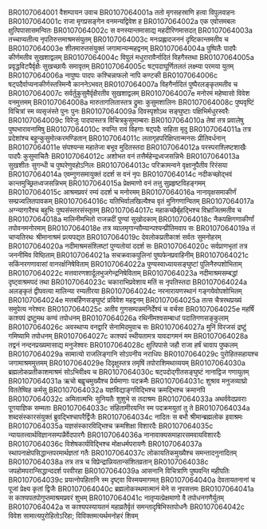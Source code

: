 BR0107064001	वैशम्पायन उवाच
BR0107064001a	ततो मृगसहस्राणि हत्वा विपुलवाहनः
BR0107064001c	राजा मृगप्रसङ्गेन वनमन्यद्विवेश ह
BR0107064002a	एक एवोत्तमबलः क्षुत्पिपासासमन्वितः
BR0107064002c	स वनस्यान्तमासाद्य महदीरिणमासदत्
BR0107064003a	तच्चाप्यतीत्य नृपतिरुत्तमाश्रमसंयुतम्
BR0107064003c	मनःप्रह्लादजननं दृष्टिकान्तमतीव च
BR0107064003e	शीतमारुतसंयुक्तं जगामान्यन्महद्वनम्
BR0107064004a	पुष्पितैः पादपैः कीर्णमतीव सुखशाद्वलम्
BR0107064004c	विपुलं मधुरारावैर्नादितं विहगैस्तथा
BR0107064005a	प्रवृद्धविटपैर्वृक्षैः सुखच्छायैः समावृतम्
BR0107064005c	षट्पदाघूर्णितलतं लक्ष्म्या परमया युतम्
BR0107064006a	नापुष्पः पादपः कश्चिन्नाफलो नापि कण्टकी
BR0107064006c	षट्पदैर्वाप्यनाकीर्णस्तस्मिन्वै काननेऽभवत्
BR0107064007a	विहगैर्नादितं पुष्पैरलङ्कृतमतीव च
BR0107064007c	सर्वर्तुकुसुमैर्वृक्षैरतीव सुखशाद्वलम्
BR0107064007e	मनोरमं महेष्वासो विवेश वनमुत्तमम्
BR0107064008a	मारुतागलितास्तत्र द्रुमाः कुसुमशालिनः
BR0107064008c	पुष्पवृष्टिं विचित्रां स्म व्यसृजंस्ते पुनः पुनः
BR0107064009a	दिवस्पृशोऽथ सङ्घुष्टाः पक्षिभिर्मधुरस्वरैः
BR0107064009c	विरेजुः पादपास्तत्र विचित्रकुसुमाम्बराः
BR0107064010a	तेषां तत्र प्रवालेषु पुष्पभारावनामिषु
BR0107064010c	रुवन्ति रावं विहगाः षट्पदैः सहिता मृदु
BR0107064011a	तत्र प्रदेशांश्च बहून्कुसुमोत्करमण्डितान्
BR0107064011c	लतागृहपरिक्षिप्तान्मनसः प्रीतिवर्धनान्
BR0107064011e	संपश्यन्स महातेजा बभूव मुदितस्तदा
BR0107064012a	परस्पराश्लिष्टशाखैः पादपैः कुसुमाचितैः
BR0107064012c	अशोभत वनं तत्तैर्महेन्द्रध्वजसन्निभैः
BR0107064013a	सुखशीतः सुगन्धी च पुष्परेणुवहोऽनिलः
BR0107064013c	परिक्रामन्वने वृक्षानुपैतीव रिरंसया
BR0107064014a	एवम्गुणसमायुक्तं ददर्श स वनं नृपः
BR0107064014c	नदीकच्छोद्भवं कान्तमुच्छ्रितध्वजसन्निभम्
BR0107064015a	प्रेक्षमाणो वनं तत्तु सुप्रहृष्टविहङ्गमम्
BR0107064015c	आश्रमप्रवरं रम्यं ददर्श च मनोरमम्
BR0107064016a	नानावृक्षसमाकीर्णं सम्प्रज्वलितपावकम्
BR0107064016c	यतिभिर्वालखिल्यैश्च वृतं मुनिगणान्वितम्
BR0107064017a	अग्न्यागारैश्च बहुभिः पुष्पसंस्तरसंस्तृतम्
BR0107064017c	महाकच्छैर्बृहद्भिश्च विभ्राजितमतीव च
BR0107064018a	मालिनीमभितो राजन्नदीं पुण्यां सुखोदकाम्
BR0107064018c	नैकपक्षिगणाकीर्णां तपोवनमनोरमाम्
BR0107064018e	तत्र व्यालमृगान्सौम्यान्पश्यन्प्रीतिमवाप सः
BR0107064019a	तं चाप्यतिरथः श्रीमानाश्रमं प्रत्यपद्यत
BR0107064019c	देवलोकप्रतीकाशं सर्वतः सुमनोहरम्
BR0107064020a	नदीमाश्रमसंश्लिष्टां पुण्यतोयां ददर्श सः
BR0107064020c	सर्वप्राणभृतां तत्र जननीमिव विष्ठिताम्
BR0107064021a	सचक्रवाकपुलिनां पुष्पफेनप्रवाहिनीम्
BR0107064021c	सकिंनरगणावासां वानरर्क्षनिषेविताम्
BR0107064022a	पुण्यस्वाध्यायसङ्घुष्टां पुलिनैरुपशोभिताम्
BR0107064022c	मत्तवारणशार्दूलभुजगेन्द्रनिषेविताम्
BR0107064023a	नदीमाश्रमसम्बद्धां दृष्ट्वाश्रमपदं तथा
BR0107064023c	चकाराभिप्रवेशाय मतिं स नृपतिस्तदा
BR0107064024a	अलङ्कृतं द्वीपवत्या मालिन्या रम्यतीरया
BR0107064024c	नरनारायणस्थानं गङ्गयेवोपशोभितम्
BR0107064024e	मत्तबर्हिणसङ्घुष्टं प्रविवेश महद्वनम्
BR0107064025a	तत्स चैत्ररथप्रख्यं समुपेत्य नरेश्वरः
BR0107064025c	अतीव गुणसम्पन्नमनिर्देश्यं च वर्चसा
BR0107064025e	महर्षिं काश्यपं द्रष्टुमथ कण्वं तपोधनम्
BR0107064026a	रथिनीमश्वसम्बाधां पदातिगणसङ्कुलाम्
BR0107064026c	अवस्थाप्य वनद्वारि सेनामिदमुवाच सः
BR0107064027a	मुनिं विरजसं द्रष्टुं गमिष्यामि तपोधनम्
BR0107064027c	काश्यपं स्थीयतामत्र यावदागमनं मम
BR0107064028a	तद्वनं नन्दनप्रख्यमासाद्य मनुजेश्वरः
BR0107064028c	क्षुत्पिपासे जहौ राजा हर्षं चावाप पुष्कलम्
BR0107064029a	सामात्यो राजलिङ्गानि सोऽपनीय नराधिपः
BR0107064029c	पुरोहितसहायश्च जगामाश्रममुत्तमम्
BR0107064029e	दिदृक्षुस्तत्र तमृषिं तपोराशिमथाव्ययम्
BR0107064030a	ब्रह्मलोकप्रतीकाशमाश्रमं सोऽभिवीक्ष्य च
BR0107064030c	षट्पदोद्गीतसङ्घुष्टं नानाद्विज गणायुतम्
BR0107064031a	ऋचो बह्वृचमुख्यैश्च प्रेर्यमाणाः पदक्रमैः
BR0107064031c	शुश्राव मनुजव्याघ्रो विततेष्विह कर्मसु
BR0107064032a	यज्ञविद्याङ्गविद्भिश्च क्रमद्भिश्च क्रमानपि
BR0107064032c	अमितात्मभिः सुनियतैः शुशुभे स तदाश्रमः
BR0107064033a	अथर्ववेदप्रवराः पूगयाज्ञिक सम्मताः
BR0107064033c	संहितामीरयन्ति स्म पदक्रमयुतां तु ते
BR0107064034a	शब्दसंस्कारसंयुक्तं ब्रुवद्भिश्चापरैर्द्विजैः
BR0107064034c	नादितः स बभौ श्रीमान्ब्रह्मलोक इवाश्रमः
BR0107064035a	यज्ञसंस्कारविद्भिश्च क्रमशिक्षा विशारदैः
BR0107064035c	न्यायतत्त्वार्थविज्ञानसम्पन्नैर्वेदपारगैः
BR0107064036a	नानावाक्यसमाहारसमवायविशारदैः
BR0107064036c	विशेषकार्यविद्भिश्च मोक्षधर्मपरायणैः
BR0107064037a	स्थापनाक्षेपसिद्धान्तपरमार्थज्ञतां गतैः
BR0107064037c	लोकायतिकमुख्यैश्च समन्तादनुनादितम्
BR0107064038a	तत्र तत्र च विप्रेन्द्रान्नियतान्संशितव्रतान्
BR0107064038c	जपहोमपरान्सिद्धान्ददर्श परवीरहा
BR0107064039a	आसनानि विचित्राणि पुष्पवन्ति महीपतिः
BR0107064039c	प्रयत्नोपहितानि स्म दृष्ट्वा विस्मयमागमत्
BR0107064040a	देवतायतनानां च पूजां प्रेक्ष्य कृतां द्विजैः
BR0107064040c	ब्रह्मलोकस्थमात्मानं मेने स नृपसत्तमः
BR0107064041a	स काश्यपतपोगुप्तमाश्रमप्रवरं शुभम्
BR0107064041c	नातृप्यत्प्रेक्षमाणो वै तपोधनगणैर्युतम्
BR0107064042a	स काश्यपस्यायतनं महाव्रतैर्वृतं समन्तादृषिभिस्तपोधनैः
BR0107064042c	विवेश सामात्यपुरोहितोऽरिहा; विविक्तमत्यर्थमनोहरं शिवम्
